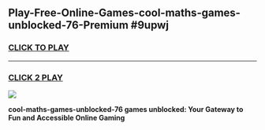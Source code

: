 
## Play-Free-Online-Games-cool-maths-games-unblocked-76-Premium #9upwj
<h3>
<a href="https://premium.freeplayer.one?title=cool-maths-games-unblocked-76&ref=8M">CLICK TO PLAY</a></h3>
<hr>

<h3>
<a href="https://premium.freeplayer.one?title=cool-maths-games-unblocked-76&ref=8M">CLICK 2 PLAY</a>
  
</h3>

<a href="https://premium.freeplayer.one?title=cool-maths-games-unblocked-76&ref=8M"><img src="https://clearcache.store/games.png"></a>


**cool-maths-games-unblocked-76 games unblocked: Your Gateway to Fun and Accessible Online Gaming**
